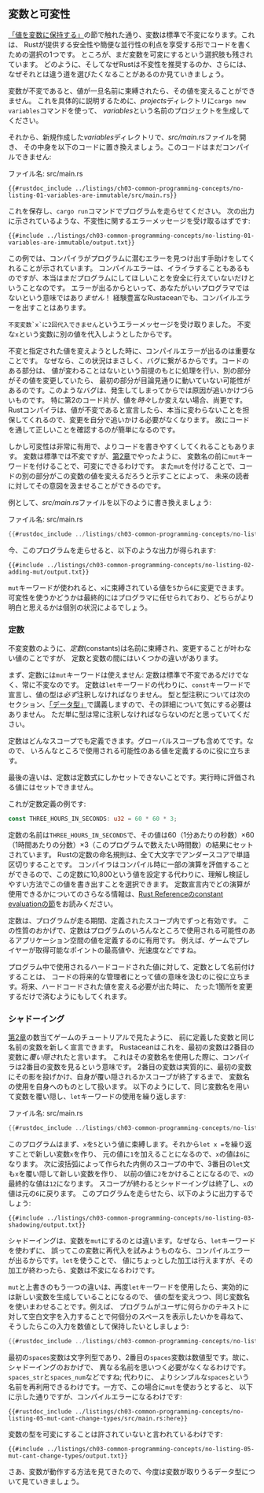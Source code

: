 <!--
## Variables and Mutability
-->

## 変数と可変性

<!--
As mentioned in the [“Storing Values with
Variables”][storing-values-with-variables] section, by default,
variables are immutable. This is one of many nudges Rust gives you to write
your code in a way that takes advantage of the safety and easy concurrency that
Rust offers. However, you still have the option to make your variables mutable.
Let’s explore how and why Rust encourages you to favor immutability and why
sometimes you might want to opt out.
-->

[「値を変数に保持する」][storing-values-with-variables]の節で触れた通り、変数は標準で不変になります。これは、
Rustが提供する安全性や簡便な並行性の利点を享受する形でコードを書くための選択の1つです。
ところが、まだ変数を可変にするという選択肢も残されています。
どのように、そしてなぜRustは不変性を推奨するのか、さらには、なぜそれとは違う道を選びたくなることがあるのか見ていきましょう。

<!--
When a variable is immutable, once a value is bound to a name, you can’t change
that value. To illustrate this, generate a new project called *variables* in
your *projects* directory by using `cargo new variables`.
-->

変数が不変であると、値が一旦名前に束縛されたら、その値を変えることができません。
これを具体的に説明するために、*projects*ディレクトリに`cargo new variables`コマンドを使って、
*variables*という名前のプロジェクトを生成してください。

<!--
Then, in your new *variables* directory, open *src/main.rs* and replace its
code with the following code, which won’t compile just yet:
-->

それから、新規作成した*variables*ディレクトリで、*src/main.rs*ファイルを開き、
その中身を以下のコードに置き換えましょう。このコードはまだコンパイルできません:

<!--
<span class="filename">Filename: src/main.rs</span>
-->

<span class="filename">ファイル名: src/main.rs</span>

```rust,ignore,does_not_compile
{{#rustdoc_include ../listings/ch03-common-programming-concepts/no-listing-01-variables-are-immutable/src/main.rs}}
```

<!--
Save and run the program using `cargo run`. You should receive an error message
regarding an immutability error, as shown in this output:
-->

これを保存し、`cargo run`コマンドでプログラムを走らせてください。
次の出力に示されているような、不変性に関するエラーメッセージを受け取るはずです:

```console
{{#include ../listings/ch03-common-programming-concepts/no-listing-01-variables-are-immutable/output.txt}}
```

<!--
This example shows how the compiler helps you find errors in your programs.
Compiler errors can be frustrating, but really they only mean your program
isn’t safely doing what you want it to do yet; they do *not* mean that you’re
not a good programmer! Experienced Rustaceans still get compiler errors.
-->

この例では、コンパイラがプログラムに潜むエラーを見つけ出す手助けをしてくれることが示されています。
コンパイルエラーは、イライラすることもあるものですが、本当はまだプログラムにしてほしいことを安全に行えていないだけということなのです。
エラーが出るからといって、あなたがいいプログラマではないという意味ではあり*ません*！
経験豊富なRustaceanでも、コンパイルエラーを出すことはあります。

<!--
You received the error message `` cannot assign twice to immutable variable `x`
`` because you tried to assign a second value to the immutable `x` variable.
-->

``不変変数`x`に2回代入できません``というエラーメッセージを受け取りました。
不変な`x`という変数に別の値を代入しようとしたからです。

<!--
It’s important that we get compile-time errors when we attempt to change a
value that’s designated as immutable because this very situation can lead to
bugs. If one part of our code operates on the assumption that a value will
never change and another part of our code changes that value, it’s possible
that the first part of the code won’t do what it was designed to do. The cause
of this kind of bug can be difficult to track down after the fact, especially
when the second piece of code changes the value only *sometimes*. The Rust
compiler guarantees that when you state that a value won’t change, it really
won’t change, so you don’t have to keep track of it yourself. Your code is thus
easier to reason through.

-->

不変と指定された値を変えようとした時に、コンパイルエラーが出るのは重要なことです。
なぜなら、この状況はまさしく、バグに繋がるからです。コードのある部分は、
値が変わることはないという前提のもとに処理を行い、別の部分がその値を変更していたら、
最初の部分が目論見通りに動いていない可能性があるのです。このようなバグは、発生してしまってからでは原因が追いかけづらいものです。
特に第2のコード片が、値を*時々*しか変えない場合、尚更です。
Rustコンパイラは、値が不変であると宣言したら、本当に変わらないことを担保してくれるので、変更を自分で追いかける必要がなくなります。
故にコードを通して正しいことを確認するのが簡単になるのです。

<!--
But mutability can be very useful, and can make code more convenient to write.
Although variables are immutable by default, you can make them mutable by
adding `mut` in front of the variable name as you did in [Chapter
2][storing-values-with-variables]. Adding `mut` also conveys
intent to future readers of the code by indicating that other parts of the code
will be changing this variable’s value.
-->

しかし可変性は非常に有用で、よりコードを書きやすくしてくれることもあります。
変数は標準では不変ですが、[第2章][storing-values-with-variables]でやったように、
変数名の前に`mut`キーワードを付けることで、可変にできるわけです。
また`mut`を付けることで、コードの別の部分がこの変数の値を変えるだろうと示すことによって、
未来の読者に対してその意図を汲ませることができるのです。

<!--
For example, let’s change *src/main.rs* to the following:
-->

例として、*src/main.rs*ファイルを以下のように書き換えましょう:

<!--
<span class="filename">Filename: src/main.rs</span>
-->

<span class="filename">ファイル名: src/main.rs</span>

```rust
{{#rustdoc_include ../listings/ch03-common-programming-concepts/no-listing-02-adding-mut/src/main.rs}}
```

<!--
When we run the program now, we get this:
-->

今、このプログラムを走らせると、以下のような出力が得られます:

```console
{{#include ../listings/ch03-common-programming-concepts/no-listing-02-adding-mut/output.txt}}
```

<!--
We’re allowed to change the value bound to `x` from `5` to `6` when `mut` is
used. Ultimately, deciding whether to use mutability or not is up to you and
depends on what you think is clearest in that particular situation.
-->

`mut`キーワードが使われると、`x`に束縛されている値を`5`から`6`に変更できます。
可変性を使うかどうかは最終的にはプログラマに任せられており、どちらがより明白と思えるかは個別の状況によるでしょう。

<!--
### Constants
-->

### 定数

<!--
Like immutable variables, *constants* are values that are bound to a name and
are not allowed to change, but there are a few differences between constants
and variables.
-->

不変変数のように、*定数*(constants)は名前に束縛され、変更することが叶わない値のことですが、
定数と変数の間にはいくつかの違いがあります。

<!--
First, you aren’t allowed to use `mut` with constants. Constants aren’t just
immutable by default—they’re always immutable. You declare constants using the
`const` keyword instead of the `let` keyword, and the type of the value *must*
be annotated. We’ll cover types and type annotations in the next section,
[“Data Types”][data-types] so don’t worry about the details
right now. Just know that you must always annotate the type.
-->

まず、定数には`mut`キーワードは使えません: 定数は標準で不変であるだけでなく、常に不変なのです。
定数は`let`キーワードの代わりに、`const`キーワードで宣言し、値の型は*必ず*注釈しなければなりません。
型と型注釈については次のセクション、[「データ型」][data-types]で講義しますので、その詳細について気にする必要はありません。
ただ単に型は常に注釈しなければならないのだと思っていてください。

<!--
Constants can be declared in any scope, including the global scope, which makes
them useful for values that many parts of code need to know about.
-->

定数はどんなスコープでも定義できます。グローバルスコープも含めてです。なので、
いろんなところで使用される可能性のある値を定義するのに役に立ちます。

<!--
The last difference is that constants may be set only to a constant expression,
not the result of a value that could only be computed at runtime.
-->

最後の違いは、定数は定数式にしかセットできないことです。実行時に評価される値にはセットできません。

<!--
Here’s an example of a constant declaration:
-->

これが定数定義の例です:

```rust
const THREE_HOURS_IN_SECONDS: u32 = 60 * 60 * 3;
```

<!--
The constant’s name is `THREE_HOURS_IN_SECONDS` and its value is set to the
result of multiplying 60 (the number of seconds in a minute) by 60 (the number
of minutes in an hour) by 3 (the number of hours we want to count in this
program). Rust’s naming convention for constants is to use all uppercase with
underscores between words. The compiler is able to evaluate a limited set of
operations at compile time, which lets us choose to write out this value in a
way that’s easier to understand and verify, rather than setting this constant
to the value 10,800. See the [Rust Reference’s section on constant
evaluation][const-eval] for more information on what operations can be used
when declaring constants.
-->

定数の名前は`THREE_HOURS_IN_SECONDS`で、その値は60（1分あたりの秒数）×60（1時間あたりの分数）×3（このプログラムで数えたい時間数）の結果にセットされています。
Rustの定数の命名規則は、全て大文字でアンダースコアで単語区切りすることです。
コンパイラはコンパイル時に一部の演算を評価することができるので、この定数に10,800という値を設定する代わりに、理解し検証しやすい方法でこの値を書き出すことを選択できます。
定数宣言内でどの演算が使用できるかについてのさらなる情報は、[Rust Referenceのconstant evaluationの節][const-eval]をお読みください。

<!--

Constants are valid for the entire time a program runs, within the scope in
which they were declared. This property makes constants useful for values in
your application domain that multiple parts of the program might need to know
about, such as the maximum number of points any player of a game is allowed to
earn, or the speed of light.
-->

定数は、プログラムが走る期間、定義されたスコープ内でずっと有効です。
この性質のおかげで、定数はプログラムのいろんなところで使用される可能性のあるアプリケーション空間の値を定義するのに有用です。
例えば、ゲームでプレイヤーが取得可能なポイントの最高値や、光速度などですね。

<!--
Naming hardcoded values used throughout your program as constants is useful in
conveying the meaning of that value to future maintainers of the code. It also
helps to have only one place in your code you would need to change if the
hardcoded value needed to be updated in the future.
-->

プログラム中で使用されるハードコードされた値に対して、定数として名前付けすることは、
コードの将来的な管理者にとって値の意味を汲むのに役に立ちます。将来、ハードコードされた値を変える必要が出た時に、
たった1箇所を変更するだけで済むようにもしてくれます。

<!--
### Shadowing
-->

### シャドーイング

<!--
As you saw in the guessing game tutorial in [Chapter
2][comparing-the-guess-to-the-secret-number], you can declare a
new variable with the same name as a previous variable. Rustaceans say that the
first variable is *shadowed* by the second, which means that the second
variable is what the compiler will see when you use the name of the variable.
In effect, the second variable overshadows the first, taking any uses of the
variable name to itself until either it itself is shadowed or the scope ends.
We can shadow a variable by using the same variable’s name and repeating the
use of the `let` keyword as follows:
-->

[第2章][comparing-the-guess-to-the-secret-number]の数当てゲームのチュートリアルで見たように、
前に定義した変数と同じ名前の変数を新しく宣言できます。
Rustaceanはこれを、最初の変数は2番目の変数に*覆い隠さ*れたと言います。
これはその変数名を使用した際に、コンパイラは2番目の変数を見るという意味です。
2番目の変数は実質的に、最初の変数にその影を投げかけ、自身が覆い隠されるかスコープが終了するまで、
変数名の使用を自身へのものとして扱います。
以下のようにして、同じ変数名を用いて変数を覆い隠し、`let`キーワードの使用を繰り返します:

<!--
<span class="filename">Filename: src/main.rs</span>
-->

<span class="filename">ファイル名: src/main.rs</span>

```rust
{{#rustdoc_include ../listings/ch03-common-programming-concepts/no-listing-03-shadowing/src/main.rs}}
```

<!--
This program first binds `x` to a value of `5`. Then it creates a new variable
`x` by repeating `let x =`, taking the original value and adding `1` so the
value of `x` is then `6`. Then, within an inner scope created with the curly
brackets, the third `let` statement also shadows `x` and creates a new
variable, multiplying the previous value by `2` to give `x` a value of `12`.
When that scope is over, the inner shadowing ends and `x` returns to being `6`.
When we run this program, it will output the following:
-->

このプログラムはまず、`x`を`5`という値に束縛します。それから`let x =`を繰り返すことで新しい変数`x`を作り、
元の値に`1`を加えることになるので、`x`の値は`6`になります。
次に波括弧によって作られた内側のスコープの中で、3番目の`let`文も`x`を覆い隠して新しい変数を作り、
以前の値に`2`をかけることになるので、`x`の最終的な値は`12`になります。
スコープが終わるとシャドーイングは終了し、`x`の値は元の`6`に戻ります。
このプログラムを走らせたら、以下のように出力するでしょう:

```console
{{#include ../listings/ch03-common-programming-concepts/no-listing-03-shadowing/output.txt}}
```

<!--
Shadowing is different from marking a variable as `mut` because we’ll get a
compile-time error if we accidentally try to reassign to this variable without
using the `let` keyword. By using `let`, we can perform a few transformations
on a value but have the variable be immutable after those transformations have
been completed.
-->

シャドーイングは、変数を`mut`にするのとは違います。なぜなら、`let`キーワードを使わずに、
誤ってこの変数に再代入を試みようものなら、コンパイルエラーが出るからです。`let`を使うことで、
値にちょっとした加工は行えますが、その加工が終わったら、変数は不変になるわけです。

<!--
The other difference between `mut` and shadowing is that because we’re
effectively creating a new variable when we use the `let` keyword again, we can
change the type of the value but reuse the same name. For example, say our
program asks a user to show how many spaces they want between some text by
inputting space characters, and then we want to store that input as a number:
-->

`mut`と上書きのもう一つの違いは、再度`let`キーワードを使用したら、実効的には新しい変数を生成していることになるので、
値の型を変えつつ、同じ変数名を使いまわせることです。例えば、
プログラムがユーザに何らかのテキストに対して空白文字を入力することで何個分のスペースを表示したいかを尋ねて、
そうしたらこの入力を数値として保持したいとしましょう:

```rust
{{#rustdoc_include ../listings/ch03-common-programming-concepts/no-listing-04-shadowing-can-change-types/src/main.rs:here}}
```

<!--
The first `spaces` variable is a string type and the second `spaces` variable
is a number type. Shadowing thus spares us from having to come up with
different names, such as `spaces_str` and `spaces_num`; instead, we can reuse
the simpler `spaces` name. However, if we try to use `mut` for this, as shown
here, we’ll get a compile-time error:
-->

最初の`spaces`変数は文字列型であり、2番目の`spaces`変数は数値型です。故に、シャドーイングのおかげで、
異なる名前を思いつく必要がなくなるわけです。`spaces_str`と`spaces_num`などですね; 代わりに、
よりシンプルな`spaces`という名前を再利用できるわけです。一方で、この場合に`mut`を使おうとすると、
以下に示した通りですが、コンパイルエラーになるわけです:

```rust,ignore,does_not_compile
{{#rustdoc_include ../listings/ch03-common-programming-concepts/no-listing-05-mut-cant-change-types/src/main.rs:here}}
```

<!--
The error says we’re not allowed to mutate a variable’s type:
-->

変数の型を可変にすることは許されていないと言われているわけです:

```console
{{#include ../listings/ch03-common-programming-concepts/no-listing-05-mut-cant-change-types/output.txt}}
```

<!--
Now that we’ve explored how variables work, let’s look at more data types they
can have.
-->

さあ、変数が動作する方法を見てきたので、今度は変数が取りうるデータ型について見ていきましょう。

<!--
[comparing-the-guess-to-the-secret-number]:
ch02-00-guessing-game-tutorial.html#comparing-the-guess-to-the-secret-number
[data-types]: ch03-02-data-types.html#data-types
[storing-values-with-variables]: ch02-00-guessing-game-tutorial.html#storing-values-with-variables
[const-eval]: ../reference/const_eval.html
-->

[comparing-the-guess-to-the-secret-number]:
ch02-00-guessing-game-tutorial.html#予想と秘密の数字を比較する
[data-types]: ch03-02-data-types.html#データ型
[storing-values-with-variables]: ch02-00-guessing-game-tutorial.html#値を変数に保持する
[const-eval]: https://doc.rust-lang.org/reference/const_eval.html
